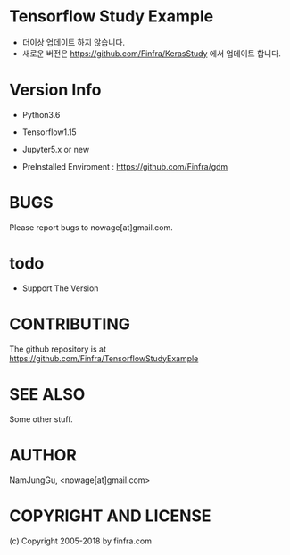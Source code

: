 # Tensorflow Study Example
- 더이상 업데이트 하지 않습니다.
- 새로운 버전은 https://github.com/Finfra/KerasStudy 에서 업데이트 합니다. 



# Version Info
* Python3.6
* Tensorflow1.15
* Jupyter5.x or new

* PreInstalled Enviroment : https://github.com/Finfra/gdm

# BUGS

Please report bugs to nowage[at]gmail.com.

# todo
- Support The Version

# CONTRIBUTING

The github repository is at https://github.com/Finfra/TensorflowStudyExample

# SEE ALSO

Some other stuff.

# AUTHOR

NamJungGu, <nowage[at]gmail.com>

# COPYRIGHT AND LICENSE

(c) Copyright 2005-2018 by finfra.com
